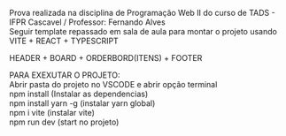 Prova realizada na disciplina de Programação Web II do curso de TADS - IFPR Cascavel / Professor: Fernando Alves <br />
Seguir template repassado em sala de aula para montar o projeto usando VITE + REACT + TYPESCRIPT<br />

HEADER + BOARD + ORDERBORD(ITENS) + FOOTER<br />

PARA EXEXUTAR O PROJETO: <br />
Abrir pasta do projeto no VSCODE e abrir opção terminal<br />
npm install (Instalar as dependencias)<br />
npm install yarn -g (instalar yarn global)<br />
npm i vite (instalar vite)<br />
npm run dev (start no projeto)<br />
